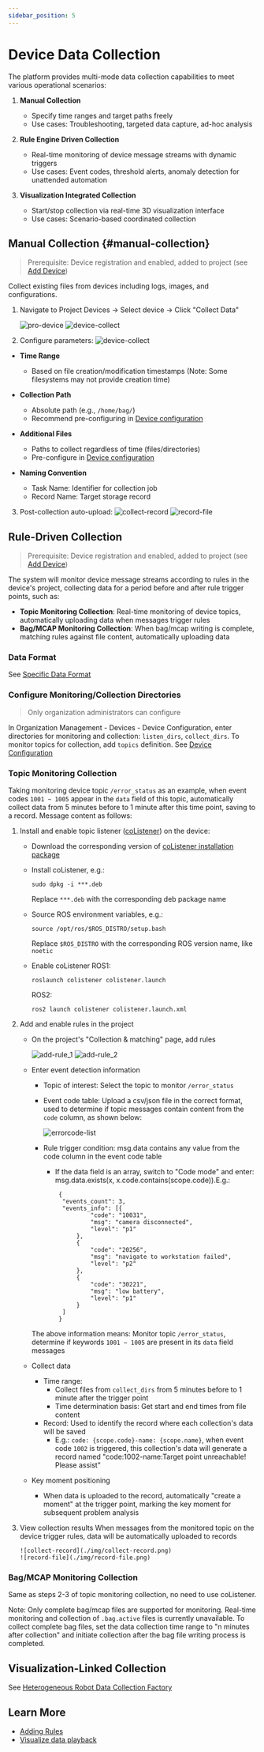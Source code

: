 ```yaml
---
sidebar_position: 5
---
```


# Device Data Collection

The platform provides multi-mode data collection capabilities to meet various operational scenarios:

1. **Manual Collection**
   - Specify time ranges and target paths freely
   - Use cases: Troubleshooting, targeted data capture, ad-hoc analysis

2. **Rule Engine Driven Collection**
   - Real-time monitoring of device message streams with dynamic triggers
   - Use cases: Event codes, threshold alerts, anomaly detection for unattended automation

3. **Visualization Integrated Collection**
   - Start/stop collection via real-time 3D visualization interface
   - Use cases: Scenario-based coordinated collection

## Manual Collection {#manual-collection}

> Prerequisite: Device registration and enabled, added to project (see [Add Device](./2-create-device.md))

Collect existing files from devices including logs, images, and configurations.

1. Navigate to Project Devices → Select device → Click "Collect Data"

   ![pro-device](./img/pro-device.png)
   ![device-collect](./img/device-collect_1.png)

2. Configure parameters:
   ![device-collect](./img/device-collect_2.png)

- **Time Range**
  - Based on file creation/modification timestamps (Note: Some filesystems may not provide creation time)

- **Collection Path**
  - Absolute path (e.g., `/home/bag/`)
  - Recommend pre-configuring in [Device configuration](./4-device-collector.md#collection-rule-format-details)

- **Additional Files**
  - Paths to collect regardless of time (files/directories)
  - Pre-configure in [Device configuration](./4-device-collector.md#collection-rule-format-details)

- **Naming Convention**
  - Task Name: Identifier for collection job
  - Record Name: Target storage record

3. Post-collection auto-upload:
   ![collect-record](./img/collect-record.png)
   ![record-file](./img/record-file.png)

## Rule-Driven Collection

> Prerequisite: Device registration and enabled, added to project (see [Add Device](./2-create-device.md))

The system will monitor device message streams according to rules in the device's project, collecting data for a period before and after rule trigger points, such as:

- **Topic Monitoring Collection**: Real-time monitoring of device topics, automatically uploading data when messages trigger rules
- **Bag/MCAP Monitoring Collection**: When bag/mcap writing is complete, matching rules against file content, automatically uploading data

### Data Format

See [Specific Data Format](../use-case/data-diagnosis/3-add-rule.md#specific-data-format)

### Configure Monitoring/Collection Directories

> Only organization administrators can configure

In Organization Management - Devices - Device Configuration, enter directories for monitoring and collection: `listen_dirs`, `collect_dirs`. To monitor topics for collection, add `topics` definition. See [Device Configuration](./4-device-collector.md#collection-rule-format-details)

### Topic Monitoring Collection

Taking monitoring device topic `/error_status` as an example, when event codes `1001 ~ 1005` appear in the `data` field of this topic, automatically collect data from 5 minutes before to 1 minute after this time point, saving to a record. Message content as follows:

1.  Install and enable topic listener ([coListener](https://github.com/coscene-io/coListener/tree/cpp)) on the device:
    - Download the corresponding version of [coListener installation package](https://github.com/coscene-io/coListener/tree/cpp?tab=readme-ov-file#download-deb-for-installation)

    - Install coListener, e.g.:

      ```
      sudo dpkg -i ***.deb
      ```

      Replace `***.deb` with the corresponding deb package name

    - Source ROS environment variables, e.g.:

      ```
      source /opt/ros/$ROS_DISTRO/setup.bash
      ```

      Replace `$ROS_DISTRO` with the corresponding ROS version name, like `noetic`

    - Enable coListener
      ROS1:

      ```
      roslaunch colistener colistener.launch
      ```

      ROS2:

      ```
      ros2 launch colistener colistener.launch.xml
      ```

2.  Add and enable rules in the project
    - On the project's "Collection & matching" page, add rules

      ![add-rule_1](./img/add-rule_1.png)
      ![add-rule_2](./img/add-rule_2.png)

    - Enter event detection information
      - Topic of interest: Select the topic to monitor `/error_status`
      - Event code table: Upload a csv/json file in the correct format, used to determine if topic messages contain content from the `code` column, as shown below:

        ![errorcode-list](./img/errorcode-list.png)

      - Rule trigger condition: msg.data contains any value from the code column in the event code table
        - If the data field is an array, switch to "Code mode" and enter: msg.data.exists(x, x.code.contains(scope.code)).E.g.:

          ```
           {
           	"events_count": 3,
           	"events_info": [{
           			"code": "10031",
           			"msg": "camera disconnected",
           			"level": "p1"
           		},
           		{
           			"code": "20256",
           			"msg": "navigate to workstation failed",
           			"level": "p2"
           		},
           		{
           			"code": "30221",
           			"msg": "low battery",
           			"level": "p1"
           		}
           	]
           }
          ```

      The above information means: Monitor topic `/error_status`, determine if keywords `1001 ~ 1005` are present in its `data` field messages

    - Collect data
      - Time range:
        - Collect files from `collect_dirs` from 5 minutes before to 1 minute after the trigger point
        - Time determination basis: Get start and end times from file content
      - Record: Used to identify the record where each collection's data will be saved
        - E.g.: `code: {scope.code}-name: {scope.name}`, when event code `1002` is triggered, this collection's data will generate a record named "code:1002-name:Target point unreachable! Please assist"
    - Key moment positioning
      - When data is uploaded to the record, automatically "create a moment" at the trigger point, marking the key moment for subsequent problem analysis

3.  View collection results
    When messages from the monitored topic on the device trigger rules, data will be automatically uploaded to records

        ![collect-record](./img/collect-record.png)
        ![record-file](./img/record-file.png)

### Bag/MCAP Monitoring Collection

Same as steps 2-3 of topic monitoring collection, no need to use coListener.

Note: Only complete bag/mcap files are supported for monitoring. Real-time monitoring and collection of `.bag.active` files is currently unavailable. To collect complete bag files, set the data collection time range to "n minutes after collection" and initiate collection after the bag file writing process is completed.

## Visualization-Linked Collection

See [Heterogeneous Robot Data Collection Factory](../use-case/5-heterogeneous-robot-data-factory.md)

## Learn More

- [Adding Rules](../use-case/data-diagnosis/3-add-rule.md)
- [Visualize data playback](../viz/1-about-viz.md)
